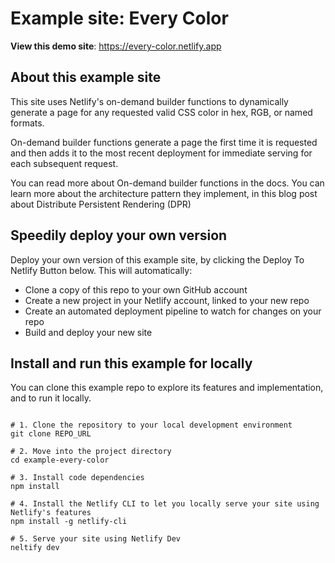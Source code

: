 # Example site: Every Color

**View this demo site**: https://every-color.netlify.app

## About this example site

This site uses Netlify's on-demand builder functions to dynamically generate a page for any requested valid CSS color in hex, RGB, or named formats.

On-demand builder functions generate a page the first time it is requested and then adds it to the most recent deployment for immediate serving for each subsequent request.

You can read more about On-demand builder functions in the docs. You can learn more about the architecture pattern they implement, in this blog post about Distribute Persistent Rendering (DPR)



## Speedily deploy your own version

Deploy your own version of this example site, by clicking the Deploy To Netlify Button below. This will automatically:

- Clone a copy of this repo to your own GitHub account
- Create a new project in your Netlify account, linked to your new repo
- Create an automated deployment pipeline to watch for changes on your repo
- Build and deploy your new site


## Install and run this example for locally

You can clone this example repo to explore its features and implementation, and to run it locally.

```shell

# 1. Clone the repository to your local development environment
git clone REPO_URL

# 2. Move into the project directory
cd example-every-color

# 3. Install code dependencies
npm install

# 4. Install the Netlify CLI to let you locally serve your site using Netlify's features
npm install -g netlify-cli

# 5. Serve your site using Netlify Dev
neltify dev

```


